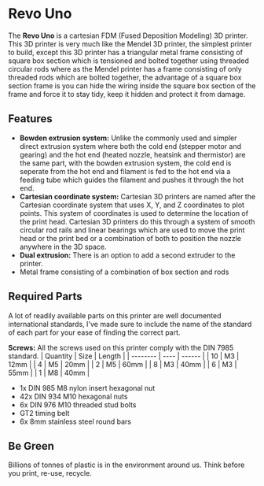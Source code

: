 # Revo Uno
The **Revo Uno** is a cartesian FDM (Fused Deposition Modeling) 3D printer. This 3D printer is very much like the Mendel 3D printer, the simplest printer to build, except this 3D printer has a triangular metal frame consisting of square box section which is tensioned and bolted together using threaded circular rods where as the Mendel printer has a frame consisting of only threaded rods which are bolted together, the advantage of a square box section frame is you can hide the wiring inside the square box section of the frame and force it to stay tidy, keep it hidden and protect it from damage.

## Features
* **Bowden extrusion system:** Unlike the commonly used and simpler direct extrusion system where both the cold end (stepper motor and gearing) and the hot end (heated nozzle, heatsink and thermistor) are the same part, with the bowden extrusion system, the cold end is seperate from the hot end and filament is fed to the hot end via a feeding tube which guides the filament and pushes it through the hot end.
* **Cartesian coordinate system:** Cartesian 3D printers are named after the Cartesian coordinate system that uses X, Y, and Z coordinates to plot points. This system of coordinates is used to determine the location of the print head. Cartesian 3D printers do this through a system of smooth circular rod rails and linear bearings which are used to move the print head or the print bed or a combination of both to position the nozzle anywhere in the 3D space.
* **Dual extrusion:** There is an option to add a second extruder to the printer.
* Metal frame consisting of a combination of box section and rods

## Required Parts
A lot of readily available parts on this printer are well documented international standards, I've made sure to include the name of the standard of each part for your ease of finding the correct part.

**Screws:**
All the screws used on this printer comply with the DIN 7985 standard.
| Quantity | Size | Length |
| -------- | ---- | ------ |
| 10       | M3   | 12mm   |
| 4        | M5   | 20mm   |
| 2        | M5   | 60mm   |
| 8        | M3   | 40mm   |
| 6        | M3   | 55mm   |
| 1        | M8   | 40mm   |
* 1x DIN 985 M8 nylon insert hexagonal nut
* 42x DIN 934 M10 hexagonal nuts
* 6x DIN 976 M10 threaded stud bolts
* GT2 timing belt
* 6x 8mm stainless steel round bars
 
## Be Green
Billions of tonnes of plastic is in the environment around us. Think before you print, re-use, recycle.
